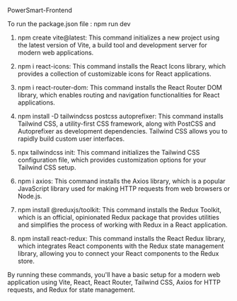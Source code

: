 PowerSmart-Frontend

To run the package.json file : npm run dev


1.	npm create vite@latest: This command initializes a new project using the latest version of Vite, a build tool and development server for modern web applications.

2.	npm i react-icons: This command installs the React Icons library, which provides a collection of customizable icons for React applications.

3.	npm i react-router-dom: This command installs the React Router DOM library, which enables routing and navigation functionalities for React applications.

4.	npm install -D tailwindcss postcss autoprefixer: This command installs Tailwind CSS, a utility-first CSS framework, along with PostCSS and Autoprefixer as development dependencies. Tailwind CSS allows you to rapidly build custom user interfaces.

5.	npx tailwindcss init: This command initializes the Tailwind CSS configuration file, which provides customization options for your Tailwind CSS setup.

6.	npm i axios: This command installs the Axios library, which is a popular JavaScript library used for making HTTP requests from web browsers or Node.js.

7.	npm install @reduxjs/toolkit: This command installs the Redux Toolkit, which is an official, opinionated Redux package that provides utilities and simplifies the process of working with Redux in a React application.

8.	npm install react-redux: This command installs the React Redux library, which integrates React components with the Redux state management library, allowing you to connect your React components to the Redux store.


By running these commands, you'll have a basic setup for a modern web application using Vite, React, React Router, Tailwind CSS, Axios for HTTP requests, and Redux for state management.
